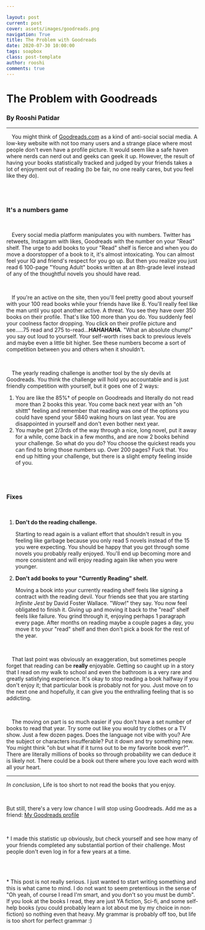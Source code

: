 ```yaml
---

layout: post
current: post
cover: assets/images/goodreads.png
navigation: True
title: The Problem with Goodreads
date: 2020-07-30 10:00:00
tags: soapbox
class: post-template
author: rooshi
comments: true
---
```

# The Problem with Goodreads
### By Rooshi Patidar

-----------------------



&emsp;You might think of [Goodreads.com](https://www.goodreads.com) as a kind of anti-social social media. A low-key website with not too many users and a strange place where most people don't even have a profile picture. It would seem like a safe haven where nerds can nerd out and geeks can geek it up. However, the result of having your books statistically tracked and judged by your friends takes a lot of enjoyment out of reading (to be fair, no one really cares, but you feel like they do).

<br>

<br>

### It's a numbers game

<br>

&emsp;Every social media platform manipulates you with numbers. Twitter has retweets, Instagram with likes, Goodreads with the number on your "Read" shelf. The urge to add books to your "Read" shelf is fierce and when you do move a doorstopper of a book to it, it's almost intoxicating. You can almost feel your IQ and friend's respect for you go up. But then you realize you just read 6 100-page "Young Adult" books written at an 8th-grade level instead of any of the thoughtful novels you should have read. 

<br>

&emsp;If you're an active on the site, then you'll feel pretty good about yourself with your 100 read books while your friends have like 8. You'll really feel like the man until you spot another active. A threat. You see they have over 350 books on their profile. That's like 100 more than you do. You suddenly feel your coolness factor dropping. You click on their profile picture and see.....75 read and 275 to-read...**HAHAHAHA**. "What an absolute chump!" you say out loud to yourself. Your self-worth rises back to previous levels and maybe even a little bit higher. See these numbers become a sort of competition between you and others when it shouldn't. 

<br>

&emsp;The yearly reading challenge is another tool by the sly devils at Goodreads. You think the challenge will hold you accountable and is just friendly competition with yourself, but it goes one of 2 ways:

1. You are like the 85%† of people on Goodreads and literally do not read more than 2 books this year. You come back next year with an "oh shittt" feeling and remember that reading was one of the options you could have spend your 5840 waking hours on last year. You are disappointed in yourself and don't even bother next year.
2. You maybe get 2/3rds of the way through a nice, long novel, put it away for a while, come back in a few months, and are now 2 books behind your challenge. So what do you do? You choose the quickest reads you can find to bring those numbers up. Over 200 pages? Fuck that. You end up hitting your challenge, but there is a slight empty feeling inside of you.

<br>

<br>

### Fixes

<br>

1. **Don't do the reading challenge.** 

   Starting to read again is a valiant effort that shouldn't result in you feeling like garbage because you only read 5 novels instead of the 15 you were expecting. You should be happy that you got through some novels you probably really enjoyed. You'll end up becoming more and more consistent and will enjoy reading again like when you were younger.

2. **Don't add books to your "Currently Reading" shelf.** 


   Moving a book into your currently reading shelf feels like signing a contract with the reading devil. Your friends see that you are starting *Infinite Jest* by David Foster Wallace. "Wow!" they say. You now feel obligated to finish it. Giving up and moving it back to the "read" shelf feels like failure. You grind through it, enjoying perhaps 1 paragraph every page. After months on reading maybe a couple pages a day, you move it to your "read" shelf and then don't pick a book for the rest of the year.

<br>

&emsp;That last point was obviously an exaggeration, but sometimes people forget that reading can be **really** enjoyable. Getting so caught up in a story that I read on my walk to school and even the bathroom is a very rare and greatly satisfying experience. It's okay to stop reading a book halfway if you don't enjoy it; that particular book is probably not for you. Just move on to the next one and hopefully, it can give you the enthralling feeling that is so addicting. 

<br>

&emsp;The moving on part is so much easier if you don't have a set number of books to read that year. Try some out like you would try clothes or a TV show. Just a few dozen pages. Does the language not vibe with you? Are the subject or characters insufferable? Put it down and try something new. You might think "oh but what if it turns out to be my favorite book ever?". There are literally millions of books so through probability we can deduce it is likely not. There could be a book out there where you love each word with all your heart. 

<hr>

*In conclusion*, Life is too short to not read the books that you enjoy.

<br>


But still, there's a very low chance I will stop using Goodreads. Add me as a friend: [My Goodreads profile](https://www.goodreads.com/user/show/46243641-rooshi)

<br>

† I made this statistic up obviously, but check yourself and see how many of your friends completed any substantial portion of their challenge. Most people don't even log in for a few years at a time.

<br>

<br>

\* This post is not really serious. I just wanted to start writing something and this is what came to mind. I do not want to seem pretentious in the sense of "Oh yeah, of course I read I'm smart, and you don't so you must be dumb". If you look at the books I read, they are just YA fiction, Sci-fi, and some self-help books (you could probably learn a lot about me by my choice in non-fiction) so nothing even that heavy. My grammar is probably off too, but life is too short for perfect grammar :)

<br>